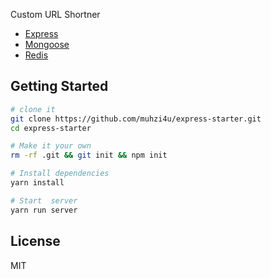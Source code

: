 Custom URL Shortner

* [Express](https://expressjs.com/)
* [Mongoose](http://mongoosejs.com/)
* [Redis](https://redis.io/)

## Getting Started

```sh
# clone it
git clone https://github.com/muhzi4u/express-starter.git
cd express-starter

# Make it your own
rm -rf .git && git init && npm init

# Install dependencies
yarn install

# Start  server
yarn run server
```

## License

MIT

